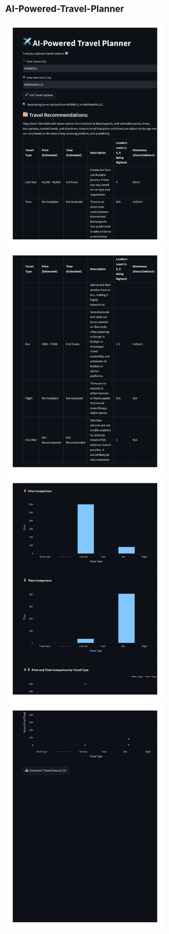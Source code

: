 # AI-Powered-Travel-Planner

![](Results/r-1.jpg)
![](Results/r-2.jpg)
![](Results/r-3.jpg)
![](Results/r-4.jpg)
